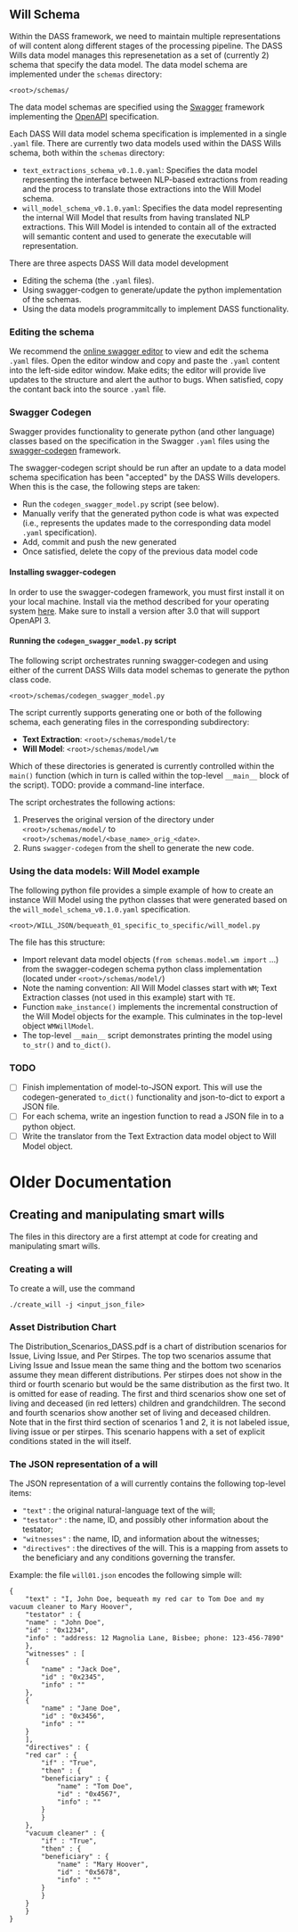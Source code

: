 ## Will Schema

Within the DASS framework, we need to maintain multiple representations of will content along different stages of the processing pipeline. The DASS Wills data model manages this represenetation as a set of (currently 2) schema that specify the data model. The data model schema are implemented under the `schemas` directory:

```
<root>/schemas/
```

The data model schemas are specified using the [Swagger](https://swagger.io/) framework implementing the [OpenAPI](https://www.openapis.org/) specification.

Each DASS Will data model schema specification is implemented in a single `.yaml` file. There are currently two data models used within the DASS Wills schema, both within the `schemas` directory:

- `text_extractions_schema_v0.1.0.yaml`: Specifies the data model representing the interface between NLP-based extractions from reading and the process to translate those extractions into the Will Model schema.
- `will_model_schema_v0.1.0.yaml`: Specifies the data model representing the internal Will Model that results from having translated NLP extractions. This Will Model is intended to contain all of the extracted will semantic content and used to generate the executable will representation.

There are three aspects DASS Will data model development

- Editing the schema (the `.yaml` files).
- Using swagger-codgen to generate/update the python implementation of the schemas.
- Using the data models programmitcally to implement DASS functionality.

### Editing the schema

We recommend the [online swagger editor](https://editor-next.swagger.io/) to view and edit the schema `.yaml` files. Open the editor window and copy and paste the `.yaml` content into the left-side editor window. Make edits; the editor will provide live updates to the structure and alert the author to bugs. When satisfied, copy the contant back into the source `.yaml` file.

### Swagger Codegen

Swagger provides functionality to generate python (and other language) classes based on the specification in the Swagger `.yaml` files using the [swagger-codegen](https://swagger.io/tools/swagger-codegen/) framework.

The swagger-codegen script should be run after an update to a data model schema specification has been "accepted" by the DASS Wills developers. When this is the case, the following steps are taken:

- Run the `codegen_swagger_model.py` script (see below).
- Manually verify that the generated python code is what was expected (i.e., represents the updates made to the corresponding data model `.yaml` specification).
- Add, commit and push the new generated 
- Once satisfied, delete the copy of the previous data model code

#### Installing swagger-codegen

In order to use the swagger-codegen framework, you must first install it on your local machine. Install via the method described for your operating system [here](https://github.com/swagger-api/swagger-codegen#Prerequisites). Make sure to install a version after 3.0 that will support OpenAPI 3.

#### Running the `codegen_swagger_model.py` script

The following script orchestrates running swagger-codegen and using either of the current DASS Wills data model schemas to generate the python class code.

```
<root>/schemas/codegen_swagger_model.py
```

The script currently supports generating one or both of the following schema, each generating files in the corresponding subdirectory:

- **Text Extraction**: `<root>/schemas/model/te`
- **Will Model**: `<root>/schemas/model/wm`

Which of these directories is generated is currently controlled within the `main()` function (which in turn is called within the top-level `__main__` block of the script). TODO: provide a command-line interface.

The script orchestrates the following actions:

1. Preserves the original version of the directory under `<root>/schemas/model/` to `<root>/schemas/model/<base_name>_orig_<date>`.
2. Runs `swagger-codegen` from the shell to generate the new code.

### Using the data models: Will Model example

The following python file provides a simple example of how to create an instance Will Model using the python classes that were generated based on the `will_model_schema_v0.1.0.yaml` specification.

```
<root>/WILL_JSON/bequeath_01_specific_to_specific/will_model.py
```

The file has this structure:

- Import relevant data model objects (`from schemas.model.wm import` ...) from the swagger-codegen schema python class implementation (located under `<root>/schemas/model/`)
- Note the naming convention: All Will Model classes start with `WM`; Text Extraction classes (not used in this example) start with `TE`.
- Function `make_instance()` implements the incremental construction of the Will Model objects for the example. This culminates in the top-level object `WMWillModel`.
- The top-level `__main__` script demonstrates printing the model using `to_str()` and `to_dict()`.

### TODO

- [ ] Finish implementation of model-to-JSON export. This will use the codegen-generated `to_dict()` functionality and json-to-dict to export a JSON file.
- [ ] For each schema, write an ingestion function to read a JSON file in to a python object.
- [ ] Write the translator from the Text Extraction data model object to Will Model object.

# Older Documentation

## Creating and manipulating smart wills

The files in this directory are a first attempt at code for creating and manipulating smart wills.

### Creating a will
To create a will, use the command

    ./create_will -j <input_json_file>

### Asset Distribution Chart
The Distribution_Scenarios_DASS.pdf is a chart of distribution scenarios for Issue, Living Issue, and Per Stirpes. The top two scenarios assume that Living Issue and Issue mean the same thing and the bottom two scenarios assume they mean different distributions. Per stirpes does not show in the third or fourth scenario but would be the same distribution as the first two. It is omitted for ease of reading. The first and third scenarios show one set of living and deceased (in red letters) children and grandchildren. The second and fourth scenarios show another set of living and deceased children. Note that in the first third section of scenarios 1 and 2, it is not labeled issue, living issue or per stirpes. This scenario happens with a set of explicit conditions stated in the will itself.

### The JSON representation of a will
The JSON representation of a will currently contains the following top-level items:

- `"text"` : the original natural-language text of the will;
- `"testator"` : the name, ID, and possibly other information about the testator;
- `"witnesses"` : the name, ID, and information about the witnesses;
- `"directives"` : the directives of the will.  This is a mapping from assets to the beneficiary and any conditions governing the transfer.

Example: the file `will01.json` encodes the following simple will:

```
{
    "text" : "I, John Doe, bequeath my red car to Tom Doe and my vacuum cleaner to Mary Hoover",
    "testator" : {
	"name" : "John Doe",
	"id" : "0x1234",
	"info" : "address: 12 Magnolia Lane, Bisbee; phone: 123-456-7890"
    },
    "witnesses" : [
	{
	    "name" : "Jack Doe",
	    "id" : "0x2345",
	    "info" : ""
	},
	{
	    "name" : "Jane Doe",
	    "id" : "0x3456",
	    "info" : ""
	}
    ],
    "directives" : {
	"red car" : {
	    "if" : "True",
	    "then" : {
		"beneficiary" : {
		    "name" : "Tom Doe",
		    "id" : "0x4567",
		    "info" : ""
		}
	    }
	},
	"vacuum cleaner" : {
	    "if" : "True",
	    "then" : {
		"beneficiary" : {
		    "name" : "Mary Hoover",
		    "id" : "0x5678",
		    "info" : ""
		}
	    }
	}
    }
}
```
